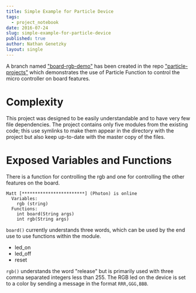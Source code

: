 ```yaml
---
title: Simple Example for Particle Device
tags:
  - project_notebook
date: 2016-07-24
slug: simple-example-for-particle-device
published: true
author: Nathan Genetzky
layout: single
---
```


A branch named ["board-rgb-demo"][directory] has been created in the repo
["particle-projects"][repo] which demonstrates the use of Particle Function to
control the micro controller on board features.

# Complexity

This project was designed to be easily understandable and to have very few
file dependencies. The project contains only five modules from the existing code;
this use symlinks to make them appear in the directory with the project but also
keep up-to-date with the master copy of the files.

# Exposed Variables and Functions

There is a function for controlling the rgb and one for controlling the other
features on the board.

```
Matt [************************] (Photon) is online
  Variables:
    rgb (string)
  Functions:
    int board(String args) 
    int rgb(String args) 
```

`board()` currently understands three words, which can be used by the end use
to use functions within the module.

- led_on
- led_off
- reset

`rgb()` understands the word "release" but is primarily used with three comma
separated integers less than 255. The RGB led on the device is set to a color
by sending a message in the format `RRR,GGG,BBB`.

[repo]: https://github.com/NGenetzky/particle-projects
[directory]: https://github.com/NGenetzky/particle-projects/tree/board-rgb-demo/board-rgb-demo

